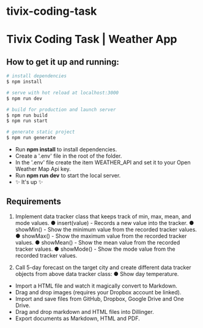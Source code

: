 # tivix-coding-task

# Tivix Coding Task | Weather App 

## How to get it up and running:

```bash
# install dependencies
$ npm install

# serve with hot reload at localhost:3000
$ npm run dev

# build for production and launch server
$ npm run build
$ npm run start

# generate static project
$ npm run generate
```

- Run **npm install** to install dependencies.
- Create a '.env' file in the root of the folder.
- In the '.env' file create the item WEATHER_API and set it to your Open Weather Map Api key.
- Run **npm run dev** to start the local server.
- ✨ It's up ✨

## Requirements

1. Implement data tracker class that keeps track of min, max, mean, and mode values.
●  insert(value) - Records a new value into the tracker.
●  showMin() - Show the minimum value from the recorded tracker values.
●  showMax() - Show the maximum value from the recorded tracker values.
●  showMean() - Show the mean value from the recorded tracker values.
●  showMode() - Show the mode value from the recorded tracker values.
 
2. Call 5-day forecast on the target city and create different data tracker objects from above data tracker class:
● Show day temperature.

- Import a HTML file and watch it magically convert to Markdown.
- Drag and drop images (requires your Dropbox account be linked).
- Import and save files from GitHub, Dropbox, Google Drive and One Drive.
- Drag and drop markdown and HTML files into Dillinger.
- Export documents as Markdown, HTML and PDF.